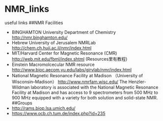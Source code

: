 # NMR_links
useful links
##NMR Facilities
+ BINGHAMTON University Department of Chemistry     http://nmr.binghamton.edu/
+ Hebrew University of Jerusalem NMRLab           http://chem.ch.huji.ac.il/nmr/index.html
+ MIT/Harvard Center for Magnetic Resonance (CMR)     http://web.mit.edu/fbml/index.shtml (Resources里有教程)
+ Einstein Macromolcecular NMR resource               http://www.bioc.aecom.yu.edu/labs/girvlab/nmr/index.html
+ National Magnetic Resonance Facility at Madison （University of Wisconsin–Madison） http://www.nmrfam.wisc.edu/
   The Henzler-Wildman laboratory is associated with the National Magnetic Resonance Facility at Madison  and has access to 9 spectrometers from 500 MHz to 900 MHz equipped with a variety for both solution and solid-state NMR. 
##Groups
+ http://rams.biop.lsa.umich.edu/
+ https://www.ocb.ch.tum.de/index.php?id=235
